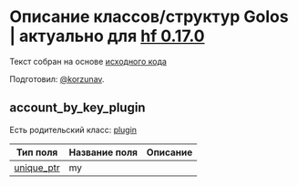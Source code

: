 # Описание классов/структур Golos | актуально для [hf 0.17.0](https://github.com/GolosChain/golos/releases/tag/v0.17.0)
Текст собран на основе [исходного кода](https://github.com/GolosChain/golos/tree/master/plugins/account_by_key/include/golos/plugins/account_by_key/account_by_key_plugin.hpp)

Подготовил: [@korzunav](https://golos.io/@korzunav).

## account_by_key_plugin

Есть родительский класс: [plugin](plugin.md)

|Тип поля|Название поля|Описание|
|--------|-------------|--------|
|[unique_ptr](unique_ptr.md)|my||
